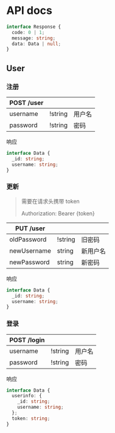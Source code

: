 # API docs

```ts
interface Response {
  code: 0 | 1;
  message: string;
  data: Data | null;
}
```

## User

### 注册

| POST /user |         |        |
| ---------- | ------- | ------ |
| username   | !string | 用户名 |
| password   | !string | 密码   |

响应

```ts
interface Data {
  _id: string;
  username: string;
}
```

### 更新

> 需要在请求头携带 token
>
> Authorization: Bearer {token}

| PUT /user   |         |          |
| ----------- | ------- | -------- |
| oldPassword | !string | 旧密码   |
| newUsername | string  | 新用户名 |
| newPassword | string  | 新密码   |

响应

```ts
interface Data {
  _id: string;
  username: string;
}
```

### 登录

| POST /login |         |        |
| ----------- | ------- | ------ |
| username    | !string | 用户名 |
| password    | !string | 密码   |

响应

```ts
interface Data {
  userinfo: {
    _id: string;
    username: string;
  };
  token: string;
}
```

